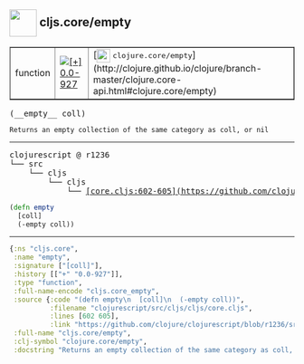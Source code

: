 ## <img width="48px" valign="middle" src="http://i.imgur.com/Hi20huC.png"> cljs.core/empty

 <table border="1">
<tr>
<td>function</td>
<td><a href="https://github.com/cljsinfo/api-refs/tree/0.0-927"><img valign="middle" alt="[+] 0.0-927" src="https://img.shields.io/badge/+-0.0--927-lightgrey.svg"></a> </td>
<td>
[<img height="24px" valign="middle" src="http://i.imgur.com/1GjPKvB.png"> <samp>clojure.core/empty</samp>](http://clojure.github.io/clojure/branch-master/clojure.core-api.html#clojure.core/empty)
</td>
</tr>
</table>

 <samp>
(__empty__ coll)<br>
</samp>

```
Returns an empty collection of the same category as coll, or nil
```

---

 <pre>
clojurescript @ r1236
└── src
    └── cljs
        └── cljs
            └── <ins>[core.cljs:602-605](https://github.com/clojure/clojurescript/blob/r1236/src/cljs/cljs/core.cljs#L602-L605)</ins>
</pre>

```clj
(defn empty
  [coll]
  (-empty coll))
```


---

```clj
{:ns "cljs.core",
 :name "empty",
 :signature ["[coll]"],
 :history [["+" "0.0-927"]],
 :type "function",
 :full-name-encode "cljs.core_empty",
 :source {:code "(defn empty\n  [coll]\n  (-empty coll))",
          :filename "clojurescript/src/cljs/cljs/core.cljs",
          :lines [602 605],
          :link "https://github.com/clojure/clojurescript/blob/r1236/src/cljs/cljs/core.cljs#L602-L605"},
 :full-name "cljs.core/empty",
 :clj-symbol "clojure.core/empty",
 :docstring "Returns an empty collection of the same category as coll, or nil"}

```
